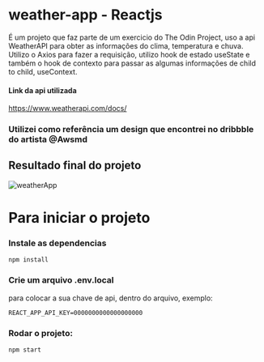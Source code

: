 # weather-app - Reactjs
É um projeto que faz parte de um exercicio do The Odin Project, uso a api WeatherAPI para obter as informações do clima, temperatura e chuva.
Utilizo o Axios para fazer a requisição, utilizo hook de estado useState e também o hook de contexto para passar as algumas informações de child to child, useContext.<br/>
#### Link da api utilizada
https://www.weatherapi.com/docs/
### Utilizei como referência um  design que encontrei no dribbble do artista @Awsmd

## Resultado final do projeto
![weatherApp](https://github.com/LaraCosta66/weather-app/assets/70964544/15d812e9-07be-495a-ac37-839367e1a001)
<br/>
# Para iniciar o projeto
### Instale as dependencias
```
npm install
````
### Crie um arquivo  .env.local
para colocar a sua chave de api, dentro do arquivo, exemplo:
```
REACT_APP_API_KEY=0000000000000000000
```
### Rodar o projeto:
```
npm start
```
